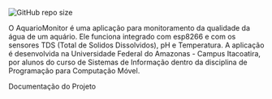 ![GitHub repo size](https://img.shields.io/github/repo-size/ufam-icet-iti315/aqua-monitor)

O AquarioMonitor é uma aplicação para monitoramento da qualidade da água de um aquário. Ele funciona integrado com esp8266 e com os sensores TDS (Total de Solidos Dissolvidos), pH e Temperatura. A aplicação é desenvolvida na Universidade Federal do Amazonas - Campus Itacoatira, por alunos do curso de Sistemas de Informação dentro da disciplina de Programação para Computação Móvel.

Documentação do Projeto
